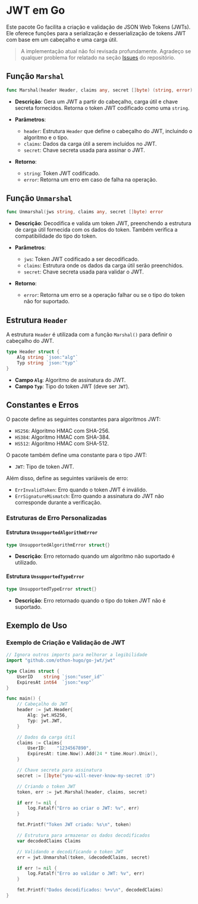 # JWT em Go

Este pacote Go facilita a criação e validação de JSON Web Tokens (JWTs). Ele oferece funções para a serialização e desserialização de tokens JWT com base em um cabeçalho e uma carga útil.

> A implementação atual não foi revisada profundamente. Agradeço se qualquer problema for relatado na seção [Issues](https://github.com/othon-hugo/go-jwt/issues) do repositório.

## Função `Marshal`

```go
func Marshal(header Header, claims any, secret []byte) (string, error)
```

- **Descrição**: Gera um JWT a partir do cabeçalho, carga útil e chave secreta fornecidos. Retorna o token JWT codificado como uma `string`.

- **Parâmetros**:
  - `header`: Estrutura `Header` que define o cabeçalho do JWT, incluindo o algoritmo e o tipo.
  - `claims`: Dados da carga útil a serem incluídos no JWT.
  - `secret`: Chave secreta usada para assinar o JWT.

- **Retorno**:
  - `string`: Token JWT codificado.
  - `error`: Retorna um erro em caso de falha na operação.

## Função `Unmarshal`

```go
func Unmarshal(jws string, claims any, secret []byte) error
```

- **Descrição**: Decodifica e valida um token JWT, preenchendo a estrutura de carga útil fornecida com os dados do token. Também verifica a compatibilidade do tipo do token.

- **Parâmetros**:
  - `jws`: Token JWT codificado a ser decodificado.
  - `claims`: Estrutura onde os dados da carga útil serão preenchidos.
  - `secret`: Chave secreta usada para validar o JWT.

- **Retorno**:
  - `error`: Retorna um erro se a operação falhar ou se o tipo do token não for suportado.

## Estrutura `Header`

A estrutura `Header` é utilizada com a função `Marshal()` para definir o cabeçalho do JWT.

```go
type Header struct {
	Alg string `json:"alg"`
	Typ string `json:"typ"`
}
```

- **Campo `Alg`**: Algoritmo de assinatura do JWT.
- **Campo `Typ`**: Tipo do token JWT (deve ser `JWT`).

## Constantes e Erros

O pacote define as seguintes constantes para algoritmos JWT:

- `HS256`: Algoritmo HMAC com SHA-256.
- `HS384`: Algoritmo HMAC com SHA-384.
- `HS512`: Algoritmo HMAC com SHA-512.

O pacote também define uma constante para o tipo JWT:

- `JWT`: Tipo de token JWT.

Além disso, define as seguintes variáveis de erro:

- `ErrInvalidToken`: Erro quando o token JWT é inválido.
- `ErrSignatureMismatch`: Erro quando a assinatura do JWT não corresponde durante a verificação.

### Estruturas de Erro Personalizadas

#### Estrutura `UnsupportedAlgorithmError`

```go
type UnsupportedAlgorithmError struct{}
```

- **Descrição**: Erro retornado quando um algoritmo não suportado é utilizado.

#### Estrutura `UnsupportedTypeError`

```go
type UnsupportedTypeError struct{}
```

- **Descrição**: Erro retornado quando o tipo do token JWT não é suportado.

## Exemplo de Uso

### Exemplo de Criação e Validação de JWT

```go
// Ignora outros imports para melhorar a legibilidade
import "github.com/othon-hugo/go-jwt/jwt"

type Claims struct {
	UserID    string `json:"user_id"`
	ExpiresAt int64  `json:"exp"`
}

func main() {
	// Cabeçalho do JWT
	header := jwt.Header{
		Alg: jwt.HS256,
		Typ: jwt.JWT,
	}

	// Dados da carga útil
	claims := Claims{
		UserID:    "1234567890",
		ExpiresAt: time.Now().Add(24 * time.Hour).Unix(),
	}

	// Chave secreta para assinatura
	secret := []byte("you-will-never-know-my-secret :D")

	// Criando o token JWT
	token, err := jwt.Marshal(header, claims, secret)

	if err != nil {
		log.Fatalf("Erro ao criar o JWT: %v", err)
	}

	fmt.Printf("Token JWT criado: %s\n", token)

	// Estrutura para armazenar os dados decodificados
	var decodedClaims Claims

	// Validando e decodificando o token JWT
	err = jwt.Unmarshal(token, &decodedClaims, secret)

	if err != nil {
		log.Fatalf("Erro ao validar o JWT: %v", err)
	}

	fmt.Printf("Dados decodificados: %+v\n", decodedClaims)
}
```